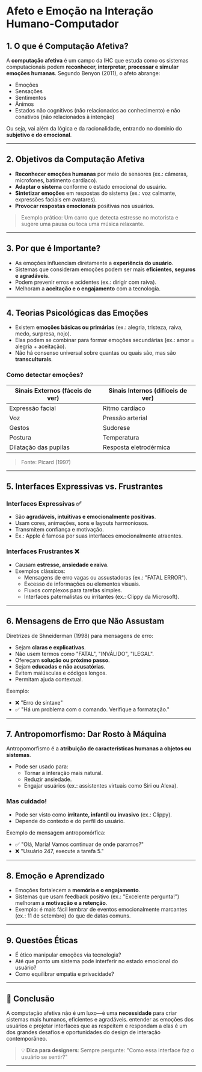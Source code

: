 # Afeto e Emoção na Interação Humano-Computador

## 1. O que é Computação Afetiva?

A **computação afetiva** é um campo da IHC que estuda como os sistemas computacionais podem **reconhecer, interpretar, processar e simular emoções humanas**. Segundo Benyon (2011), o afeto abrange:

- Emoções
- Sensações
- Sentimentos
- Ânimos
- Estados não cognitivos (não relacionados ao conhecimento) e não conativos (não relacionados à intenção)

Ou seja, vai além da lógica e da racionalidade, entrando no domínio do **subjetivo e do emocional**.

---

## 2. Objetivos da Computação Afetiva

- **Reconhecer emoções humanas** por meio de sensores (ex.: câmeras, microfones, batimento cardíaco).
- **Adaptar o sistema** conforme o estado emocional do usuário.
- **Sintetizar emoções** em respostas do sistema (ex.: voz calmante, expressões faciais em avatares).
- **Provocar respostas emocionais** positivas nos usuários.

> Exemplo prático: Um carro que detecta estresse no motorista e sugere uma pausa ou toca uma música relaxante.

---

## 3. Por que é Importante?

- As emoções influenciam diretamente a **experiência do usuário**.
- Sistemas que consideram emoções podem ser mais **eficientes, seguros e agradáveis**.
- Podem prevenir erros e acidentes (ex.: dirigir com raiva).
- Melhoram a **aceitação e o engajamento** com a tecnologia.

---

## 4. Teorias Psicológicas das Emoções

- Existem **emoções básicas ou primárias** (ex.: alegria, tristeza, raiva, medo, surpresa, nojo).
- Elas podem se combinar para formar emoções secundárias (ex.: amor = alegria + aceitação).
- Não há consenso universal sobre quantas ou quais são, mas são **transculturais**.

### Como detectar emoções?

| Sinais Externos (fáceis de ver) | Sinais Internos (difíceis de ver) |
|--------------------------------|----------------------------------|
| Expressão facial                | Ritmo cardíaco                   |
| Voz                            | Pressão arterial                 |
| Gestos                         | Sudorese                         |
| Postura                        | Temperatura                      |
| Dilatação das pupilas          | Resposta eletrodérmica           |

> Fonte: Picard (1997)

---

## 5. Interfaces Expressivas vs. Frustrantes

### Interfaces Expressivas ✅
- São **agradáveis, intuitivas e emocionalmente positivas**.
- Usam cores, animações, sons e layouts harmoniosos.
- Transmitem confiança e motivação.
- Ex.: Apple é famosa por suas interfaces emocionalmente atraentes.

### Interfaces Frustrantes ❌
- Causam **estresse, ansiedade e raiva**.
- Exemplos clássicos:
  - Mensagens de erro vagas ou assustadoras (ex.: "FATAL ERROR").
  - Excesso de informações ou elementos visuais.
  - Fluxos complexos para tarefas simples.
  - Interfaces paternalistas ou irritantes (ex.: Clippy da Microsoft).

---

## 6. Mensagens de Erro que Não Assustam

Diretrizes de Shneiderman (1998) para mensagens de erro:

- Sejam **claras e explicativas**.
- Não usem termos como "FATAL", "INVÁLIDO", "ILEGAL".
- Ofereçam **solução ou próximo passo**.
- Sejam **educadas e não acusatórias**.
- Evitem maiúsculas e códigos longos.
- Permitam ajuda contextual.

Exemplo:
- ❌ "Erro de sintaxe"
- ✅ "Há um problema com o comando. Verifique a formatação."

---

## 7. Antropomorfismo: Dar Rosto à Máquina

Antropomorfismo é a **atribuição de características humanas a objetos ou sistemas**.

- Pode ser usado para:
  - Tornar a interação mais natural.
  - Reduzir ansiedade.
  - Engajar usuários (ex.: assistentes virtuais como Siri ou Alexa).

### Mas cuidado!
- Pode ser visto como **irritante, infantil ou invasivo** (ex.: Clippy).
- Depende do contexto e do perfil do usuário.

Exemplo de mensagem antropomórfica:
- ✅ "Olá, Maria! Vamos continuar de onde paramos?"
- ❌ "Usuário 247, execute a tarefa 5."

---

## 8. Emoção e Aprendizado

- Emoções fortalecem a **memória e o engajamento**.
- Sistemas que usam feedback positivo (ex.: "Excelente pergunta!") melhoram a **motivação e a retenção**.
- Exemplo: é mais fácil lembrar de eventos emocionalmente marcantes (ex.: 11 de setembro) do que de datas comuns.

---

## 9. Questões Éticas

- É ético manipular emoções via tecnologia?
- Até que ponto um sistema pode interferir no estado emocional do usuário?
- Como equilibrar empatia e privacidade?

---

## 🧠 Conclusão

A computação afetiva não é um luxo—é uma **necessidade** para criar sistemas mais humanos, eficientes e agradáveis. entender as emoções dos usuários e projetar interfaces que as respeitem e respondam a elas é um dos grandes desafios e oportunidades do design de interação contemporâneo.

> 💡 **Dica para designers**: Sempre pergunte: "Como essa interface faz o usuário se sentir?"

---


